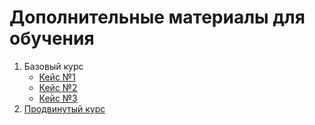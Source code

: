 # Дополнительные материалы для обучения

1. Базовый курс
   * [Кейс №1](./temp)
   * [Кейс №2](./temp)
   * [Кейс №3](./temp)
2. [Продвинутый курс](./temp)